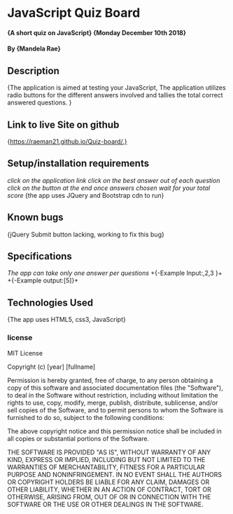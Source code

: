 # JavaScript Quiz Board

####  {A short quiz on JavaScript} {Monday December 10th 2018}

#### By **{Mandela Rae}**

## Description
 {The application is aimed at testing your JavaScript, The application utilizes radio buttons for the different answers involved and tallies the total correct answered questions. }

## Link to live Site on github
{https://raeman21.github.io/Quiz-board/.}

## Setup/installation requirements
*click on the application link*
*click on the best answer out of each question*
*click on the button at the end once answers chosen*
*wait for your total score*
{the app uses JQuery and Bootstrap cdn to run}
## Known bugs
{jQuery Submit button lacking, working to fix this bug}
## Specifications
*The app can take only one answer per questions*
  +{-Example Input:,2,3 }+
  +{-Example output:[5]}+

## Technologies Used
{The app uses HTML5, css3, JavaScript}

### license
MIT License

Copyright (c) [year] [fullname]

Permission is hereby granted, free of charge, to any person obtaining a copy
of this software and associated documentation files (the "Software"), to deal
in the Software without restriction, including without limitation the rights
to use, copy, modify, merge, publish, distribute, sublicense, and/or sell
copies of the Software, and to permit persons to whom the Software is
furnished to do so, subject to the following conditions:

The above copyright notice and this permission notice shall be included in all
copies or substantial portions of the Software.

THE SOFTWARE IS PROVIDED "AS IS", WITHOUT WARRANTY OF ANY KIND, EXPRESS OR
IMPLIED, INCLUDING BUT NOT LIMITED TO THE WARRANTIES OF MERCHANTABILITY,
FITNESS FOR A PARTICULAR PURPOSE AND NONINFRINGEMENT. IN NO EVENT SHALL THE
AUTHORS OR COPYRIGHT HOLDERS BE LIABLE FOR ANY CLAIM, DAMAGES OR OTHER
LIABILITY, WHETHER IN AN ACTION OF CONTRACT, TORT OR OTHERWISE, ARISING FROM,
OUT OF OR IN CONNECTION WITH THE SOFTWARE OR THE USE OR OTHER DEALINGS IN THE
SOFTWARE.
